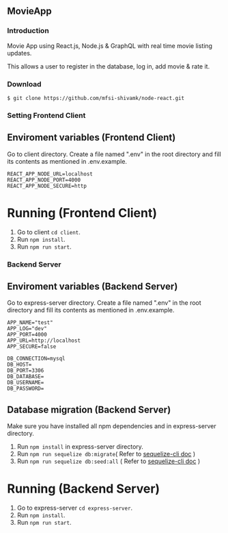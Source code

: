 ## MovieApp 

### Introduction

Movie App using React.js, Node.js & GraphQL with real time movie listing updates.

This allows a user to register in the database, log in, add movie & rate it.

### Download

```
$ git clone https://github.com/mfsi-shivamk/node-react.git
```
### Setting Frontend Client
## Enviroment variables (Frontend Client)
Go to client directory. 
Create a file named ".env" in the root directory and fill its contents as mentioned in .env.example.

```
REACT_APP_NODE_URL=localhost
REACT_APP_NODE_PORT=4000
REACT_APP_NODE_SECURE=http
```
# Running (Frontend Client)

1. Go to client `cd client`.
2. Run `npm install`.
3. Run `npm run start`.

### Backend Server

## Enviroment variables (Backend Server)
Go to express-server directory. 
Create a file named ".env" in the root directory and fill its contents as mentioned in .env.example.

```
APP_NAME="test"
APP_LOG="dev"
APP_PORT=4000
APP_URL=http://localhost
APP_SECURE=false

DB_CONNECTION=mysql
DB_HOST=
DB_PORT=3306
DB_DATABASE=
DB_USERNAME=
DB_PASSWORD=

```

## Database migration (Backend Server)
Make sure you have installed all npm dependencies and in express-server directory.
1. Run `npm install` in express-server directory.
2. Run `npm run sequelize db:migrate`( Refer to [sequelize-cli doc](https://github.com/sequelize/cli#usage) )
3. Run `npm run sequelize db:seed:all` ( Refer to [sequelize-cli doc](https://github.com/sequelize/cli#usage) )

# Running (Backend Server)

1. Go to express-server `cd express-server`.
2. Run `npm install`.
3. Run `npm run start`.

